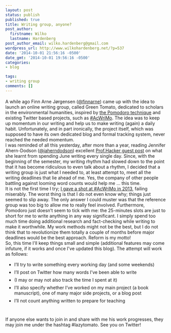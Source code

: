 ```yaml
---
layout: post
status: publish
published: true
title: Writing group, anyone?
post_author:
  firstname: Wilko
  lastname: Hardenberg
post_author_email: wilko.hardenberg@gmail.com
wordpress_url: http://www.wilkohardenberg.net/?p=537
date: '2014-10-01 21:56:16 -0500'
date_gmt: '2014-10-01 19:56:16 -0500'
categories:
- blog

tags:
- writing group
comments: []
---
```

<div class="markdown-here-wrapper" data-md-url="http://www.wilkohardenberg.net/wp-admin/post.php?post=537&amp;action=edit">
<p style="margin: 1.2em 0px ! important;"><span class="gm_ gm_3a34d711-9786-c31d-aa04-6375ad6a4b72 gm-spell">A while ago Finn Arne J&oslash;rgensen (</span><a href="https://twitter.com/finnarne"><span class="gm_ gm_3a34d711-9786-c31d-aa04-6375ad6a4b72 gm-spell">@finnarne</span></a><span class="gm_ gm_3a34d711-9786-c31d-aa04-6375ad6a4b72 gm-spell">) came up with the idea to launch an online writing group, called Green Tomato</span><span class="gm_ gm_3a34d711-9786-c31d-aa04-6375ad6a4b72 gm-spell">, dedicated to scholars in the environmental humanities, inspired by </span><a href="http://en.wikipedia.org/wiki/Pomodoro_Technique"><span class="gm_ gm_3a34d711-9786-c31d-aa04-6375ad6a4b72 gm-spell">the Pomodoro technique</span></a><span class="gm_ gm_3a34d711-9786-c31d-aa04-6375ad6a4b72 gm-spell"> and existing Twitter based projects, such as </span><a href="http://www.phd2published.com/2013/10/09/announcing-acwrimo-2013/"><span class="gm_ gm_3a34d711-9786-c31d-aa04-6375ad6a4b72 gm-spell">#AcWriMo</span></a><span class="gm_ gm_3a34d711-9786-c31d-aa04-6375ad6a4b72 gm-spell">.</span> The idea was to keep up momentum in our writing and help us to make writing (again) a daily habit. Unfortunately, and in part ironically, the project itself, which was supposed to have its own dedicated blog and formal tracking system, never reached the needed momentum.<br />
I was reminded of all this yesterday, after more than a year, reading Jennifer Ahern-Dodson (<a href="https://twitter.com/jaherndodson">@jaherndodson</a>) excellent <a href="http://chronicle.com/blogs/profhacker/5-lessons-about-daily-writing/58217">Prof.Hacker guest post</a><span class="gmw_"> on what she learnt from spending June writing every single day. <span class="gm_ gm_e2908c75-0526-7abb-df8d-316c38c91923 gm-spell">Since, with the beginning of the semester, my writing rhythm had slowed down to the point that it has become ridiculous to even talk about a rhythm, I decided that a writing group is just what I needed to, at least attempt to, meet all the writing deadlines that lie ahead of me.</span> Yes, the company of other people battling against looming word counts would help me &hellip; this time.</span><br />
It is not the first time I try; <a href="https://twitter.com/finnarne/status/397770600393211904">I gave a shot at #AcWriMo in 2013</a><span class="gmw_">, failing miserably. The worst thing is that I do not even know why; things just seemed to slip away. The only answer I could muster was that the reference group was too big to allow me to really feel involved. Furthermore, Pomodoro just doesn&rsquo;t seem to tick with me: the 25-minutes slots are just <span class="gm_ gm_920c322e-e218-eb81-b74a-43241edf6a63 gm-spell">to</span> short for me to write anything in any way significant. I simply spend too much time doing additional research and fact-checking while writing to make it worthwhile. My work methods might not be the best, but I do not think that to revolutionize them totally a couple of months before major deadlines would be the best approach. Reform is my motto!</span><br />
<span class="gmw_"> So, this time I'll keep things small and simple (additional features may come infuture, if it works and once I've updated this blog). The attempt will work as follows:</span></p></p>
<ul style="margin: 1.2em 0px; padding-left: 2em;">
<li style="margin: 0.5em 0px;">I&rsquo;ll try to write something every working day (and some weekends)</li>
<li style="margin: 0.5em 0px;">I&rsquo;ll post on Twitter how many words I&rsquo;ve been able to write</li>
<li style="margin: 0.5em 0px;">(I may or may not also track the time I spent at it)</li>
<li style="margin: 0.5em 0px;">I&rsquo;ll also specify whether I&rsquo;ve worked on my main project (a book manuscript), one of many major side projects, or a blog post</li>
<li style="margin: 0.5em 0px;">I&rsquo;ll not count anything written to prepare for teaching</li><br />
</ul></p>
<p style="margin: 1.2em 0px ! important;">If anyone else wants to join in and share with me his work progresses, they may join me under the hashtag #lazytomato. See you on Twitter!</p></p>
</div>

